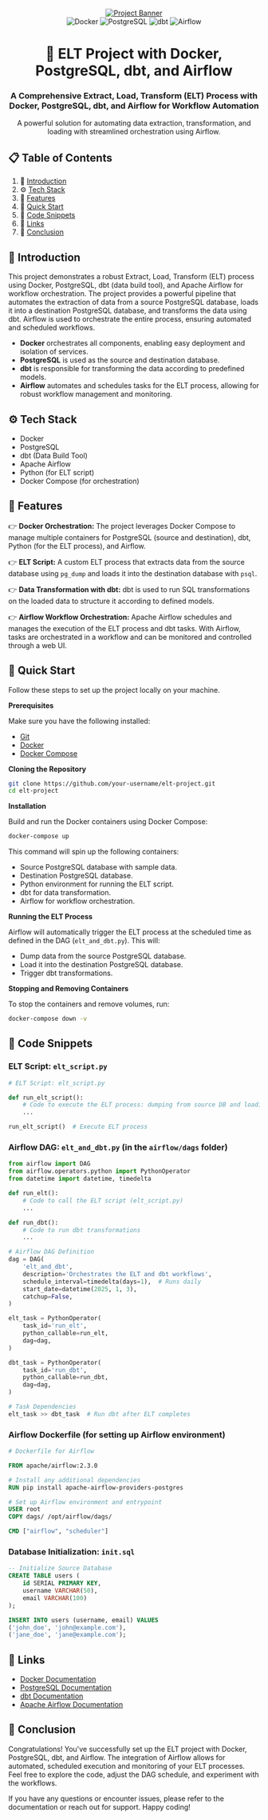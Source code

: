 
<div align="center"> <br /> 
  <a href="https://youtu.be/zgGhzuBZOQg" target="_blank">
    <img src="./public/assets/images/tickethub.png" alt="Project Banner" /> 
  </a> <br /> 
  <div>
    <img src="https://img.shields.io/badge/-Docker-blue?style=for-the-badge&logo=docker&logoColor=white&color=2496ED" alt="Docker" /> 
    <img src="https://img.shields.io/badge/-PostgreSQL-blue?style=for-the-badge&logo=postgresql&logoColor=white&color=336791" alt="PostgreSQL" /> 
    <img src="https://img.shields.io/badge/-dbt-black?style=for-the-badge&logo=dbt&logoColor=white&color=2D3748" alt="dbt" />
    <img src="https://img.shields.io/badge/-Airflow-lightgrey?style=for-the-badge&logo=apache-airflow&logoColor=white&color=0179B5" alt="Airflow" />
  </div>
  <h1 align="center">🔄 ELT Project with Docker, PostgreSQL, dbt, and Airflow</h1>
  <h3 align="center">A Comprehensive Extract, Load, Transform (ELT) Process with Docker, PostgreSQL, dbt, and Airflow for Workflow Automation</h3>
  <p align="center">A powerful solution for automating data extraction, transformation, and loading with streamlined orchestration using Airflow.</p> 
</div>

## 📋 <a name="table">Table of Contents</a>

1. 🤖 [Introduction](#introduction)
2. ⚙️ [Tech Stack](#tech-stack)
3. 🔋 [Features](#features)
4. 🤸 [Quick Start](#quick-start)
5. 📝 [Code Snippets](#snippets)
6. 🔗 [Links](#links)
7. 🚀 [Conclusion](#more)

## <a name="introduction">🤖 Introduction</a>

This project demonstrates a robust Extract, Load, Transform (ELT) process using Docker, PostgreSQL, dbt (data build tool), and Apache Airflow for workflow orchestration. The project provides a powerful pipeline that automates the extraction of data from a source PostgreSQL database, loads it into a destination PostgreSQL database, and transforms the data using dbt. Airflow is used to orchestrate the entire process, ensuring automated and scheduled workflows.

- **Docker** orchestrates all components, enabling easy deployment and isolation of services.
- **PostgreSQL** is used as the source and destination database.
- **dbt** is responsible for transforming the data according to predefined models.
- **Airflow** automates and schedules tasks for the ELT process, allowing for robust workflow management and monitoring.

## <a name="tech-stack">⚙️ Tech Stack</a>

- Docker
- PostgreSQL
- dbt (Data Build Tool)
- Apache Airflow
- Python (for ELT script)
- Docker Compose (for orchestration)

## <a name="features">🔋 Features</a>

👉 **Docker Orchestration:** The project leverages Docker Compose to manage multiple containers for PostgreSQL (source and destination), dbt, Python (for the ELT process), and Airflow.

👉 **ELT Script:** A custom ELT process that extracts data from the source database using `pg_dump` and loads it into the destination database with `psql`.

👉 **Data Transformation with dbt:** dbt is used to run SQL transformations on the loaded data to structure it according to defined models.

👉 **Airflow Workflow Orchestration:** Apache Airflow schedules and manages the execution of the ELT process and dbt tasks. With Airflow, tasks are orchestrated in a workflow and can be monitored and controlled through a web UI.

## <a name="quick-start">🤸 Quick Start</a>

Follow these steps to set up the project locally on your machine.

**Prerequisites**

Make sure you have the following installed:

- [Git](https://git-scm.com/)
- [Docker](https://www.docker.com/get-started)
- [Docker Compose](https://docs.docker.com/compose/)

**Cloning the Repository**

```bash
git clone https://github.com/your-username/elt-project.git
cd elt-project
```

**Installation**

Build and run the Docker containers using Docker Compose:

```bash
docker-compose up
```

This command will spin up the following containers:

- Source PostgreSQL database with sample data.
- Destination PostgreSQL database.
- Python environment for running the ELT script.
- dbt for data transformation.
- Airflow for workflow orchestration.

**Running the ELT Process**

Airflow will automatically trigger the ELT process at the scheduled time as defined in the DAG (`elt_and_dbt.py`). This will:
- Dump data from the source PostgreSQL database.
- Load it into the destination PostgreSQL database.
- Trigger dbt transformations.

**Stopping and Removing Containers**

To stop the containers and remove volumes, run:

```bash
docker-compose down -v
```

## <a name="snippets">📝 Code Snippets</a>

### ELT Script: `elt_script.py`

```python
# ELT Script: elt_script.py

def run_elt_script():
    # Code to execute the ELT process: dumping from source DB and loading into destination DB
    ...

run_elt_script()  # Execute ELT process
```

### Airflow DAG: `elt_and_dbt.py` (in the `airflow/dags` folder)

```python
from airflow import DAG
from airflow.operators.python import PythonOperator
from datetime import datetime, timedelta

def run_elt():
    # Code to call the ELT script (elt_script.py)
    ...

def run_dbt():
    # Code to run dbt transformations
    ...

# Airflow DAG Definition
dag = DAG(
    'elt_and_dbt',
    description='Orchestrates the ELT and dbt workflows',
    schedule_interval=timedelta(days=1),  # Runs daily
    start_date=datetime(2025, 1, 3),
    catchup=False,
)

elt_task = PythonOperator(
    task_id='run_elt',
    python_callable=run_elt,
    dag=dag,
)

dbt_task = PythonOperator(
    task_id='run_dbt',
    python_callable=run_dbt,
    dag=dag,
)

# Task Dependencies
elt_task >> dbt_task  # Run dbt after ELT completes
```

### Airflow Dockerfile (for setting up Airflow environment)

```Dockerfile
# Dockerfile for Airflow

FROM apache/airflow:2.3.0

# Install any additional dependencies
RUN pip install apache-airflow-providers-postgres

# Set up Airflow environment and entrypoint
USER root
COPY dags/ /opt/airflow/dags/

CMD ["airflow", "scheduler"]
```

### Database Initialization: `init.sql`

```sql
-- Initialize Source Database
CREATE TABLE users (
    id SERIAL PRIMARY KEY,
    username VARCHAR(50),
    email VARCHAR(100)
);

INSERT INTO users (username, email) VALUES
('john_doe', 'john@example.com'),
('jane_doe', 'jane@example.com');
```

## <a name="links">🔗 Links</a>

- [Docker Documentation](https://docs.docker.com/)
- [PostgreSQL Documentation](https://www.postgresql.org/docs/)
- [dbt Documentation](https://docs.getdbt.com/)
- [Apache Airflow Documentation](https://airflow.apache.org/docs/)

## <a name="more">🚀 Conclusion</a>

Congratulations! You've successfully set up the ELT project with Docker, PostgreSQL, dbt, and Airflow. The integration of Airflow allows for automated, scheduled execution and monitoring of your ELT processes. Feel free to explore the code, adjust the DAG schedule, and experiment with the workflows.

If you have any questions or encounter issues, please refer to the documentation or reach out for support. Happy coding!

